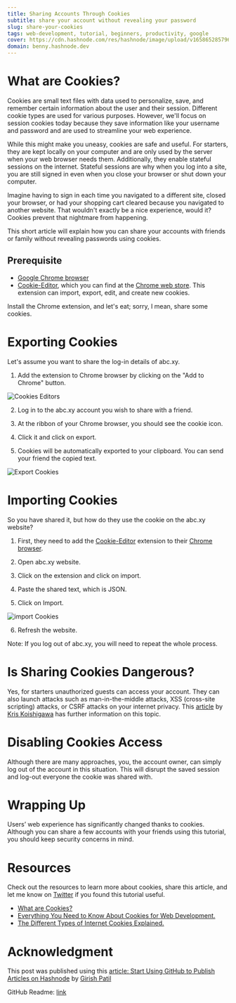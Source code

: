 ```yaml
---
title: Sharing Accounts Through Cookies
subtitle: share your account without revealing your password
slug: share-your-cookies
tags: web-development, tutorial, beginners, productivity, google
cover: https://cdn.hashnode.com/res/hashnode/image/upload/v1658652857966/hoVk-R7Mg.png?auto=compress
domain: benny.hashnode.dev
---
```


# What are Cookies?
Cookies are small text files with data used to personalize, save, and remember certain information about the user and their session. Different cookie types are used for various purposes. However, we'll focus on session cookies today because they save information like your username and password and are used to streamline your web experience.

While this might make you uneasy, cookies are safe and useful. For starters, they are kept locally on your computer and are only used by the server when your web browser needs them. Additionally, they enable stateful sessions on the internet. Stateful sessions are why when you log into a site, you are still signed in even when you close your browser or shut down your computer.

Imagine having to sign in each time you navigated to a different site, closed your browser, or had your shopping cart cleared because you navigated to another website. That wouldn't exactly be a nice experience, would it? Cookies prevent that nightmare from happening.

This short article will explain how you can share your accounts with friends or family without revealing passwords using cookies.

## Prerequisite
- [Google Chrome browser](https://www.google.com/chrome/)
- [Cookie-Editor](https://chrome.google.com/webstore/detail/cookie-editor/hlkenndednhfkekhgcdicdfddnkalmdm), which you can find at the [Chrome web store](https://chrome.google.com/webstore/category/extensions). This extension can import, export, edit, and create new cookies.

Install the Chrome extension, and let's eat; sorry, I mean, share some cookies.

# Exporting Cookies
Let's assume you want to share the log-in details of abc.xy. 

1. Add the extension to Chrome browser by clicking on the "Add to Chrome" button.

![Cookies Editors](https://cdn.hashnode.com/res/hashnode/image/upload/v1659000200280/hAYY1mOEc.png?auto=compress)

2. Log in to the abc.xy account you wish to share with a friend. 

3. At the ribbon of your Chrome browser, you should see the cookie icon.

4. Click it and click on export.

5. Cookies will be automatically exported to your clipboard. You can send your friend the copied text. 

![Export Cookies](https://cdn.hashnode.com/res/hashnode/image/upload/v1659000711728/DyJnZAM-g.png?auto=compress)



# Importing Cookies

So you have shared it, but how do they use the cookie on the abc.xy website?

1. First, they need to add the [Cookie-Editor](https://chrome.google.com/webstore/detail/cookie-editor/hlkenndednhfkekhgcdicdfddnkalmdm) extension to their [Chrome browser](https://www.google.com/chrome/).

2. Open abc.xy website.

3. Click on the extension and click on import.

4. Paste the shared text, which is JSON.

5. Click on Import.

![import Cookies](https://cdn.hashnode.com/res/hashnode/image/upload/v1659000754517/TFp87XCxj.png?auto=compress)

6. Refresh the website.

Note: If you log out of abc.xy, you will need to repeat the whole process.

# Is Sharing Cookies Dangerous?
Yes, for starters unauthorized guests can access your account. They can also launch attacks such as man-in-the-middle attacks, XSS (cross-site scripting) attacks, or CSRF attacks on your internet privacy. This [article](https://www.freecodecamp.org/news/everything-you-need-to-know-about-cookies-for-web-development/) by [Kris Koishigawa](https://twitter.com/kriskoishigawa) has further information on this topic.

# Disabling Cookies Access
Although there are many approaches, you, the account owner, can simply log out of the account in this situation. This will disrupt the saved session and log-out everyone the cookie was shared with.

# Wrapping Up
Users’ web experience has significantly changed thanks to cookies. Although you can share a few accounts with your friends using this tutorial, you should keep security concerns in mind.

# Resources

Check out the resources to learn more about cookies, share this article, and let me know on [Twitter](https://twitter.com/bennykillua) if you found this tutorial useful.

- [What are Cookies?](https://www.kaspersky.com/resource-center/definitions/cookies)
- [Everything You Need to Know About Cookies for Web Development.](https://www.freecodecamp.org/news/everything-you-need-to-know-about-cookies-for-web-development/)
- [The Different Types of Internet Cookies Explained.](https://termly.io/resources/articles/types-of-internet-cookies/) 

# Acknowledgment

This post was published using this [article: Start Using GitHub to Publish Articles on Hashnode](https://townhall.hashnode.com/start-using-github-to-publish-articles-on-hashnode) by [Girish Patil](https://github.com/theevilhead)

GitHub Readme: [link](https://github.com/Bennykillua/Hashnode/blob/main/cookies-post.md)
